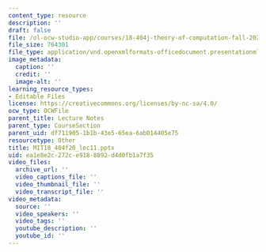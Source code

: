 ```yaml
---
content_type: resource
description: ''
draft: false
file: /ol-ocw-studio-app/courses/18-404j-theory-of-computation-fall-2020/ea1e8e2c272ce9188892d4d0fb1a7f35_MIT18_404f20_lec11.pptx
file_size: 764301
file_type: application/vnd.openxmlformats-officedocument.presentationml.presentation
image_metadata:
  caption: ''
  credit: ''
  image-alt: ''
learning_resource_types:
- Editable Files
license: https://creativecommons.org/licenses/by-nc-sa/4.0/
ocw_type: OCWFile
parent_title: Lecture Notes
parent_type: CourseSection
parent_uid: df711905-1b1b-43e5-65ea-6ab014405e75
resourcetype: Other
title: MIT18_404f20_lec11.pptx
uid: ea1e8e2c-272c-e918-8892-d4d0fb1a7f35
video_files:
  archive_url: ''
  video_captions_file: ''
  video_thumbnail_file: ''
  video_transcript_file: ''
video_metadata:
  source: ''
  video_speakers: ''
  video_tags: ''
  youtube_description: ''
  youtube_id: ''
---
```

